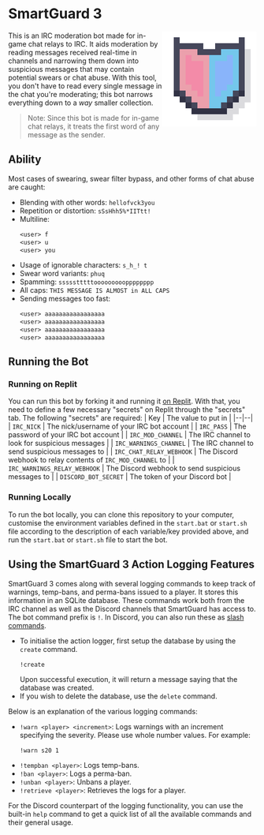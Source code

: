 # SmartGuard 3

<img src="./assets/SmartGuard_TransparentBG.png" align="right"
 alt="SmartGuard logo by s20 and GreenBlob" width="192" height="192">

This is an IRC moderation bot made for in-game chat relays to IRC. It aids moderation by reading messages received real-time in channels and narrowing them down into suspicious messages that may contain potential swears or chat abuse. With this tool, you don't have to read every single message in the chat you're moderating; this bot narrows everything down to a _way_ smaller collection.
> Note: Since this bot is made for in-game chat relays, it treats the first word of any message as the sender.

## Ability

Most cases of swearing, swear filter bypass, and other forms of chat abuse are caught:
- Blending with other words: `hellofvck3you`
- Repetition or distortion: `sSsHhh5%*IITtt!`
- Multiline:
    ```
    <user> f
    <user> u
    <user> you
    ```
- Usage of ignorable characters: `s_h_! t`
- Swear word variants: `phuq`
- Spamming: `ssssstttttooooooooopppppppp`
- All caps: `THIS MESSAGE IS ALMOST in ALL CAPS`
- Sending messages too fast:
    ```
    <user> aaaaaaaaaaaaaaaaa
    <user> aaaaaaaaaaaaaaaaa
    <user> aaaaaaaaaaaaaaaaa
    <user> aaaaaaaaaaaaaaaaa
    ```
## Running the Bot

### Running on Replit

You can run this bot by forking it and running it [on Replit](replit.com/@a-blob/SmartGuard3). With that, you need to define a few necessary "secrets" on Replit through the "secrets" tab. The following "secrets" are required:
| Key | The value to put in |
|--|--|
| `IRC_NICK` | The nick/username of your IRC bot account |
| `IRC_PASS` | The password of your IRC bot account  |
| `IRC_MOD_CHANNEL` | The IRC channel to look for suspicious messages |
| `IRC_WARNINGS_CHANNEL` | The IRC channel to send suspicious messages to |
| `IRC_CHAT_RELAY_WEBHOOK` | The Discord webhook to relay contents of `IRC_MOD_CHANNEL` to |
| `IRC_WARNINGS_RELAY_WEBHOOK` | The Discord webhook to send suspicious messages to |
| `DISCORD_BOT_SECRET` | The token of your Discord bot |

### Running Locally

To run the bot locally, you can clone this repository to your computer, customise the environment variables defined in the `start.bat` or `start.sh` file according to the description of each variable/key provided above, and run the `start.bat` or `start.sh` file to start the bot.

## Using the SmartGuard 3 Action Logging Features

SmartGuard 3 comes along with several logging commands to keep track of warnings, temp-bans, and perma-bans issued to a player. It stores this information in an SQLite database. These commands work both from the IRC channel as well as the Discord channels that SmartGuard has access to. The bot command prefix is `!`. In Discord, you can also run these as [slash commands](https://support.discord.com/hc/en-us/articles/1500000368501-Slash-Commands-FAQ).

- To initialise the action logger, first setup the database by using the `create` command.
  ```
  !create
  ```
  Upon successful execution, it will return a message saying that the database was created.
- If you wish to delete the database, use the `delete` command.

Below is an explanation of the various logging commands:
- `!warn <player> <increment>`: Logs warnings with an increment specifying the severity. Please use whole number values. For example:
  ```
  !warn s20 1
  ```
- `!tempban <player>`: Logs temp-bans.
- `!ban <player>`: Logs a perma-ban.
- `!unban <player>`: Unbans a player.
- `!retrieve <player>`: Retrieves the logs for a player.

For the Discord counterpart of the logging functionality, you can use the built-in `help` command to get a quick list of all the available commands and their general usage.